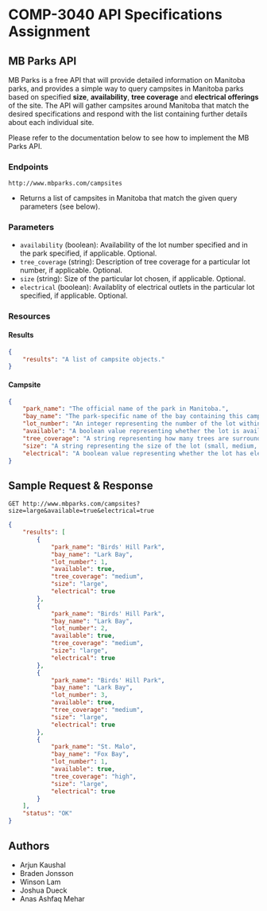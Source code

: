 # COMP-3040 API Specifications Assignment

## MB Parks API

MB Parks is a free API that will provide detailed information on Manitoba parks, and provides a simple way to query campsites in Manitoba parks based on specified **size**, **availability**, **tree coverage** and **electrical offerings** of the site. The API will gather campsites around Manitoba that match the desired specifications and respond with the list containing further details about each individual site.

Please refer to the documentation below to see how to implement the MB Parks API.

### Endpoints
`http://www.mbparks.com/campsites`
* Returns a list of campsites in Manitoba that match the given query parameters (see below).

### Parameters
* `availability` (boolean): Availability of the lot number specified and in the park specified, if applicable. Optional.
* `tree_coverage` (string): Description of tree coverage for a particular lot number, if applicable. Optional.
* `size` (string): Size of the particular lot chosen, if applicable. Optional.
* `electrical` (boolean): Availablity of electrical outlets in the particular lot specified, if applicable. Optional.

### Resources

#### Results
```json
{
    "results": "A list of campsite objects."
}
```

#### Campsite
```json
{
    "park_name": "The official name of the park in Manitoba.",
    "bay_name": "The park-specific name of the bay containing this campsite.",
    "lot_number": "An integer representing the number of the lot within the bay.",
    "available": "A boolean value representing whether the lot is available.",
    "tree_coverage": "A string representing how many trees are surrounding the lot (none, low, medium, high).",
    "size": "A string representing the size of the lot (small, medium, large).",
    "electrical": "A boolean value representing whether the lot has electrical outlets."
}
```

## Sample Request & Response

`GET http://www.mbparks.com/campsites?size=large&available=true&electrical=true`

```json
{
	"results": [
		{
			"park_name": "Birds' Hill Park",
			"bay_name": "Lark Bay",
			"lot_number": 1,
			"available": true,
			"tree_coverage": "medium",
			"size": "large",
			"electrical": true
		},
		{
			"park_name": "Birds' Hill Park",
			"bay_name": "Lark Bay",
			"lot_number": 2,
			"available": true,
			"tree_coverage": "medium",
			"size": "large",
			"electrical": true
		},
		{
			"park_name": "Birds' Hill Park",
			"bay_name": "Lark Bay",
			"lot_number": 3,
			"available": true,
			"tree_coverage": "medium",
			"size": "large",
			"electrical": true
		},
		{
			"park_name": "St. Malo",
			"bay_name": "Fox Bay",
			"lot_number": 1,
			"available": true,
			"tree_coverage": "high",
			"size": "large",
			"electrical": true
		}
	],
	"status": "OK"
}
```

## Authors

- Arjun Kaushal
- Braden Jonsson
- Winson Lam
- Joshua Dueck
- Anas Ashfaq Mehar

